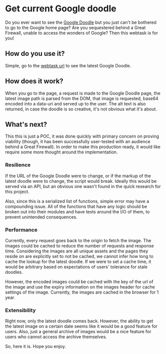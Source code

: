 # Get current Google doodle

Do you ever want to see the [Google Doodle](https://www.google.com/doodles) but you just can't be bothered to go to the Google home page? Are you sequestered behind a Great Firewall, unable to access the wonders of Google? Then this webtask is for you!

## How do you use it?

Simple, go to the [webtask url](https://webtask.it.auth0.com/api/run/wt-mike-craveytrain_com-0/get-doodle?webtask_no_cache=1) to see the latest Google Doodle.

## How does it work?

When you go to the page, a request is made to the Google Doodle page, the latest image path is parsed from the DOM, that image is requested, base64 encoded into a data-uri and served up to the user. The alt text is also returned, in case the doodle is so creative, it's not obvious what it's about.

## What's next?

This this is just a POC, it was done quickly with primary concern on proving viability (though, it has been successfully user-tested with an audience behind a Great Firewall). In order to make this production ready, it would like require some more thought around the implementation.

### Resilience

If the URL of the Google Doodle were to change, or if the markup of the latest doodle were to change, the script would break. Ideally this would be served via an API, but an obvious one wasn't found in the quick research for this project.

Also, since this is a serialized list of functions, simple error may have a compounding issue. All of the functions that have any logic should be broken out into their modules and have tests around the I/O of them, to prevent unintended consequences.

### Performance

Currently, every request goes back to the origin to fetch the image. The images could be cached to reduce the number of requests and response time. Considering the images are all unique assets and the pages they reside on are explicitly set to not be cached, we cannot infer how long to cache the lookup for the latest doodle. If we were to set a cache time, it would be arbitrary based on expectations of users' tolerance for stale doodles.

However, the encoded images could be cached with the key of the url of the image and use the expiry information on the images header for cache settings of the image. Currently, the images are cached in the browser for 1 year.

### Extensibility

Right now, only the latest doodle comes back. However, the ability to get the latest image on a certain date seems like it would be a good feature for users. Also, just a general archive of images would be a nice feature for users who cannot access the archive themselves.

So, here it is. Hope you enjoy.
